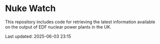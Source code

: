 # Nuke Watch

This repository includes code for retrieving the latest information available on the output of EDF nuclear power plants in the UK.

Last updated: 2025-06-03 23:15